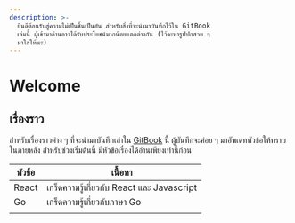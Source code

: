 ```yaml
---
description: >-
  ยินดีต้อนรับสู่ความไม่เป็นชิ้นเป็นอัน สำหรับสิ่งที่จะนำมาบันทึกไว้ใน GitBook
  เล่มนี้ ผู้เข้ามาอ่านอาจได้รับประโยชน์มากน้อยแตกต่างกัน (ไว้จะหารูปปกสวย ๆ
  มาใส่ให้นะ)
---
```


# Welcome

## เรื่องราว

สำหรับเรื่องราวต่าง ๆ ที่จะนำมาบันทึกเล่าใน [GitBook](https://www.gitbook.com/) นี้ ผู้บันทึกจะค่อย ๆ มาอัพเดทหัวข้อให้ทราบในภายหลัง สำหรับช่วงเริ่มต้นนี้ มีหัวข้อเรื่องได้อ่านเพียงเท่านี้ก่อน&#x20;

| หัวข้อ | เนื้อหา                                    |
| ------ | ------------------------------------------ |
| React  | เกร็ดความรู้เกี่ยวกับ React และ Javascript |
| Go     | เกร็ดความรู้เกี่ยวกับภาษา Go               |
|        |                                            |
